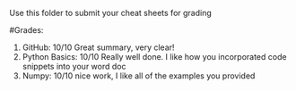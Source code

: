 Use this folder to submit your cheat sheets for grading

#Grades:
1. GitHub: 10/10 Great summary, very clear!
2. Python Basics: 10/10  Really well done. I like how you incorporated code snippets into your word doc
3. Numpy: 10/10 nice work, I like all of the examples you provided
